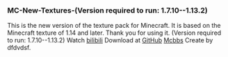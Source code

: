 ### MC-New-Textures-(Version required to run: 1.7.10--1.13.2)
This is the new version of the texture pack for Minecraft. It is based on the Minecraft texture of 1.14 and later. Thank you for using it. (Version required to run: 1.7.10--1.13.2)
Watch
[bilibili](https://www.bilibili.com/video/BV1AR4y1H7TG)
Download at 
[GitHub](https://github.com/song682/)
[Mcbbs](https://www.mcbbs.net/thread-1307129-1-1.html)
Create by dfdvdsf.
